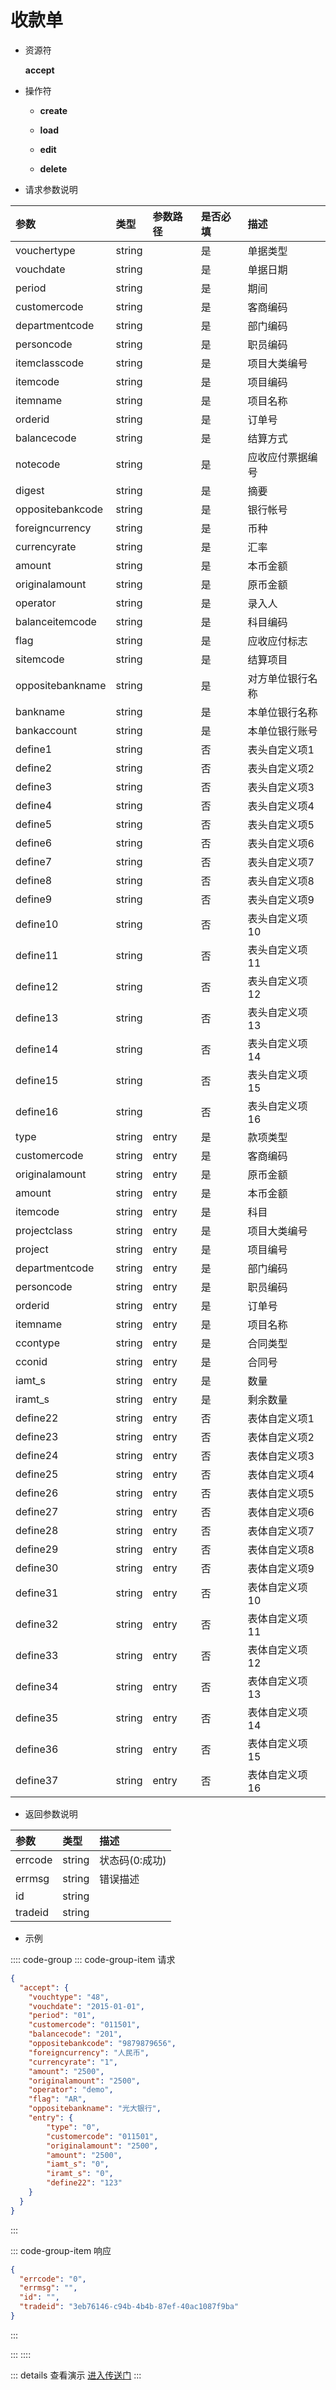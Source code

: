 # 收款单

- 资源符

  **accept**
  
- 操作符

  - **create** <Badge type="tip" text="v1" vertical="top" />

  - **load** <Badge type="tip" text="v2" vertical="top" />

  - **edit** <Badge type="tip" text="v2" vertical="top" />

  - **delete** <Badge type="tip" text="v2" vertical="top" />

- 请求参数说明

|参数               |类型 |参数路径 |是否必填 |描述     |
|:-     |:-  |:-   |:-   |:-      |
|vouchertype  |string |   |是   |单据类型    |
|vouchdate   |string |   |是   |单据日期    |
|period    |string |   |是   |期间     |
|customercode  |string |   |是   |客商编码    |
|departmentcode  |string |   |是   |部门编码    |
|personcode   |string |   |是   |职员编码    |
|itemclasscode  |string |   |是   |项目大类编号    |
|itemcode   |string |   |是   |项目编码    |
|itemname   |string |   |是   |项目名称    |
|orderid   |string |   |是   |订单号     |
|balancecode  |string |   |是   |结算方式    |
|notecode   |string |   |是   |应收应付票据编号   |
|digest    |string |   |是   |摘要     |
|oppositebankcode |string |   |是   |银行帐号    |
|foreigncurrency |string |   |是   |币种     |
|currencyrate  |string |   |是   |汇率     |
|amount    |string |   |是   |本币金额    |
|originalamount  |string |   |是   |原币金额    |
|operator   |string |   |是   |录入人     |
|balanceitemcode |string |   |是   |科目编码    |
|flag    |string |   |是   |应收应付标志    |
|sitemcode   |string |   |是   |结算项目    |
|oppositebankname |string |   |是   |对方单位银行名称   |
|bankname   |string |   |是   |本单位银行名称   |
|bankaccount  |string |   |是   |本单位银行账号   |
|define1   |string |   |否   |表头自定义项1   |
|define2   |string |   |否   |表头自定义项2   |
|define3   |string |   |否   |表头自定义项3   |
|define4   |string |   |否   |表头自定义项4   |
|define5   |string |   |否   |表头自定义项5   |
|define6   |string |   |否   |表头自定义项6   |
|define7   |string |   |否   |表头自定义项7   |
|define8   |string |   |否   |表头自定义项8   |
|define9   |string |   |否   |表头自定义项9   |
|define10   |string |   |否   |表头自定义项10   |
|define11   |string |   |否   |表头自定义项11   |
|define12   |string |   |否   |表头自定义项12   |
|define13   |string |   |否   |表头自定义项13   |
|define14   |string |   |否   |表头自定义项14   |
|define15   |string |   |否   |表头自定义项15   |
|define16   |string |   |否   |表头自定义项16   |
|type    |string |entry  |是   |款项类型    |
|customercode  |string |entry  |是   |客商编码    |
|originalamount  |string |entry  |是   |原币金额    |
|amount    |string |entry  |是   |本币金额    |
|itemcode   |string |entry  |是   |科目     |
|projectclass  |string |entry  |是   |项目大类编号    |
|project   |string |entry  |是   |项目编号    |
|departmentcode  |string |entry  |是   |部门编码    |
|personcode   |string |entry  |是   |职员编码    |
|orderid   |string |entry  |是   |订单号     | 
|itemname   |string |entry  |是   |项目名称    |
|ccontype   |string |entry  |是   |合同类型    |
|cconid    |string |entry  |是   |合同号     |
|iamt_s    |string |entry  |是   |数量     |
|iramt_s   |string |entry  |是   |剩余数量    |
|define22   |string |entry  |否   |表体自定义项1   |
|define23   |string |entry  |否   |表体自定义项2   |
|define24   |string |entry  |否   |表体自定义项3   |
|define25   |string |entry  |否   |表体自定义项4   |
|define26   |string |entry  |否   |表体自定义项5   |
|define27   |string |entry  |否   |表体自定义项6   |
|define28   |string |entry  |否   |表体自定义项7   |
|define29   |string |entry  |否   |表体自定义项8   |
|define30   |string |entry  |否   |表体自定义项9   |
|define31   |string |entry  |否   |表体自定义项10   |
|define32   |string |entry  |否   |表体自定义项11   |
|define33   |string |entry  |否   |表体自定义项12   |
|define34   |string |entry  |否   |表体自定义项13   |
|define35   |string |entry  |否   |表体自定义项14   |
|define36   |string |entry  |否   |表体自定义项15   |
|define37   |string |entry  |否   |表体自定义项16   |

- 返回参数说明

|参数   |类型     |描述           |
|:-     |:-       |:-            |
|errcode|string   |状态码(0:成功) |
|errmsg |string   |错误描述       |
|id     |string   |               |
|tradeid|string   |               |

- 示例

:::: code-group
::: code-group-item 请求

```json
{
  "accept": {
    "vouchtype": "48",
    "vouchdate": "2015-01-01",
    "period": "01",
    "customercode": "011501",
    "balancecode": "201",
    "oppositebankcode": "9879879656",
    "foreigncurrency": "人民币",
    "currencyrate": "1",
    "amount": "2500",
    "originalamount": "2500",
    "operator": "demo",
    "flag": "AR",
    "oppositebankname": "光大银行",
    "entry": {
        "type": "0",
        "customercode": "011501",
        "originalamount": "2500",
        "amount": "2500",
        "iamt_s": "0",
        "iramt_s": "0",
        "define22": "123"
    }
  }
}
```

:::

::: code-group-item 响应

```json
{
  "errcode": "0",
  "errmsg": "",
  "id": "",
  "tradeid": "3eb76146-c94b-4b4b-87ef-40ac1087f9ba"
}
```

:::

:::
::::

::: details 查看演示
[进入传送门](http://47.117.141.19/gif/accept.gif)
:::